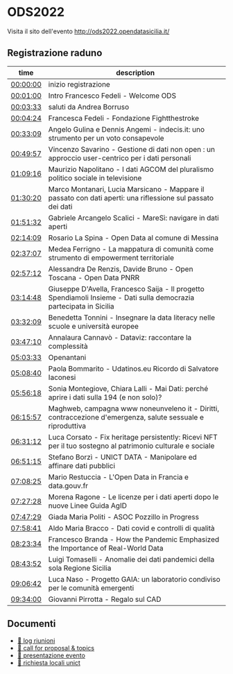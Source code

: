 # ODS2022

Visita il sito dell'evento http://ods2022.opendatasicilia.it/

## Registrazione raduno
time | description
--- | ---
[00:00:00](https://www.youtube.com/watch?v=aUnRy4Rin8Q&t=0s) | inizio registrazione
[00:01:00](https://www.youtube.com/watch?v=aUnRy4Rin8Q&t=60s) | Intro Francesco Fedeli - Welcome ODS
[00:03:33](https://www.youtube.com/watch?v=aUnRy4Rin8Q&t=213s) | saluti da Andrea Borruso
[00:04:24](https://www.youtube.com/watch?v=aUnRy4Rin8Q&t=264s) | Francesca Fedeli - Fondazione Fightthestroke
[00:33:09](https://www.youtube.com/watch?v=aUnRy4Rin8Q&t=1989s) | Angelo Gulina e Dennis Angemi - indecis.it: uno strumento per un voto consapevole
[00:49:57](https://www.youtube.com/watch?v=aUnRy4Rin8Q&t=2997s) | Vincenzo Savarino - Gestione di dati non open : un approccio user-centrico per i dati personali
[01:09:16](https://www.youtube.com/watch?v=aUnRy4Rin8Q&t=4156s) | Maurizio Napolitano - I dati AGCOM del pluralismo politico sociale in televisione
[01:30:20](https://www.youtube.com/watch?v=aUnRy4Rin8Q&t=5420s) | Marco Montanari, Lucia Marsicano - Mappare il passato con dati aperti: una riflessione sul passato dei dati
[01:51:32](https://www.youtube.com/watch?v=aUnRy4Rin8Q&t=6692s) | Gabriele Arcangelo Scalici - MareSì: navigare in dati aperti
[02:14:09](https://www.youtube.com/watch?v=aUnRy4Rin8Q&t=8049s) | Rosario La Spina - Open Data al comune di Messina
[02:37:07 ](https://www.youtube.com/watch?v=aUnRy4Rin8Q&t=9427s)| Medea Ferrigno - La mappatura di comunità come strumento di empowerment territoriale
[02:57:12](https://www.youtube.com/watch?v=aUnRy4Rin8Q&t=10632s) | Alessandra De Renzis, Davide Bruno - Open Toscana - Open Data PNRR
[03:14:48](https://www.youtube.com/watch?v=aUnRy4Rin8Q&t=11688s) | Giuseppe D'Avella, Francesco Saija - Il progetto Spendiamoli Insieme - Dati sulla democrazia partecipata in Sicilia
[03:32:09](https://www.youtube.com/watch?v=aUnRy4Rin8Q&t=12729s) | Benedetta Tonnini - Insegnare la data literacy nelle scuole e università europee
[03:47:10](https://www.youtube.com/watch?v=aUnRy4Rin8Q&t=13630s) | Annalaura Cannavò - Dataviz: raccontare la complessità
[05:03:33 ](https://www.youtube.com/watch?v=aUnRy4Rin8Q&t=18213s)| Openantani
[05:08:40](https://www.youtube.com/watch?v=aUnRy4Rin8Q&t=18520s) | Paola Bommarito - Udatinos.eu Ricordo di Salvatore Iaconesi
[05:56:18](https://www.youtube.com/watch?v=aUnRy4Rin8Q&t=21378s) | Sonia Montegiove, Chiara Lalli - Mai Dati: perché aprire i dati sulla 194 (e non solo)?
[06:15:57](https://www.youtube.com/watch?v=aUnRy4Rin8Q&t=22557s) | Maghweb, campagna www noneunveleno it - Diritti, contraccezione d'emergenza, salute sessuale e riproduttiva
[06:31:12 ](https://www.youtube.com/watch?v=aUnRy4Rin8Q&t=23472s)| Luca Corsato - Fix heritage persistently: Ricevi NFT per il tuo sostegno al patrimonio culturale e sociale
[06:51:15](https://www.youtube.com/watch?v=aUnRy4Rin8Q&t=24675s) | Stefano Borzì - UNICT DATA - Manipolare ed affinare dati pubblici
[07:08:25](https://www.youtube.com/watch?v=aUnRy4Rin8Q&t=25705s) | Mario Restuccia - L'Open Data in Francia e data.gouv.fr
[07:27:28](https://www.youtube.com/watch?v=aUnRy4Rin8Q&t=26848s) | Morena Ragone - Le licenze per i dati aperti dopo le nuove Linee Guida AgID
[07:47:29](https://www.youtube.com/watch?v=aUnRy4Rin8Q&t=28049s) | Giada Maria Politi - ASOC Pozzillo in Progress
[07:58:41](https://www.youtube.com/watch?v=aUnRy4Rin8Q&t=28721s) | Aldo Maria Bracco - Dati covid e controlli di qualità
[08:23:34](https://www.youtube.com/watch?v=aUnRy4Rin8Q&t=30214s) | Francesco Branda - How the Pandemic Emphasized the Importance of Real-World Data
[08:43:52](https://www.youtube.com/watch?v=aUnRy4Rin8Q&t=31432s) | Luigi Tomaselli - Anomalie dei dati pandemici della sola Regione Sicilia
[09:06:42](https://www.youtube.com/watch?v=aUnRy4Rin8Q&t=32802s) | Luca Naso - Progetto GAIA: un laboratorio condiviso per le comunità emergenti
[09:34:00](https://www.youtube.com/watch?v=aUnRy4Rin8Q&t=34440s) | Giovanni Pirrotta - Regalo sul CAD

## Documenti
- [📄 log riunioni](https://docs.google.com/document/d/1BoVDuaRL4yI7OTm7ktBTsZKU5e0nKedMDn4T957z4M0/edit#)
- [📄 call for proposal & topics](https://docs.google.com/document/d/191iRun2wohbGLmpdDK_gl0p0e_l1Dw2z5qHmAYAI2uY/edit?usp=sharing)
- [📄 presentazione evento](https://docs.google.com/document/d/1QpjHmueNZBRAAycLSxyLvlo0VBCkLl-TAsoWNMGAnl0/edit?pli=1)
- [📄 richiesta locali unict](https://docs.google.com/document/d/1wM_kCQFfsiXTxp3cjn-ZoAnKAfxmBbyYe1ygy-TbtIU/edit)
